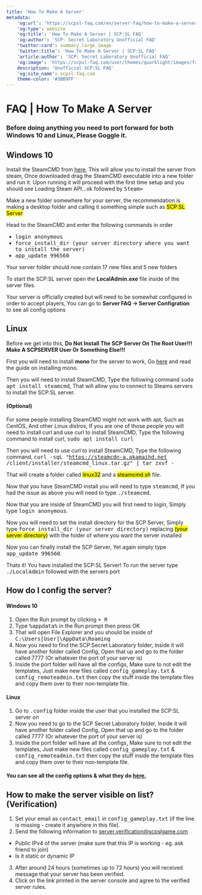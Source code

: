 ```yaml
---
title: 'How To Make A Server'
metadata:
    'og:url': 'https://scpsl-faq.com/en/server-faq/how-to-make-a-server'
    'og:type': website
    'og:title': 'How To Make A Server | SCP:SL FAQ'
    'og:author': 'SCP: Secret Laboratory Unofficial FAQ'
    'twitter:card': summary_large_image
    'twitter:title': 'How To Make A Server | SCP:SL FAQ'
    'article:author': 'SCP: Secret Laboratory Unofficial FAQ'
    'og:image': 'https://scpsl-faq.com/user/themes/quarklight/images/favicon.png'
    description: 'Unofficial SCP:SL FAQ'
    'og:site_name': scpsl-faq.com
    theme-color: '#3BB9FF'
---
```


<head>
    <script async src="https://arc.io/widget.min.js#fcrqEmJg"></script>
</head>

# **FAQ | How To Make A Server**

### Before doing anything you need to port forward for both Windows 10 and Linux, Please Goggle it.

## Windows 10
Install the SteamCMD from [here](https://steamcdn-a.akamaihd.net/client/installer/steamcmd.zip), This will allow you to install the server from steam, Once downloaded drag the SteamCMD executable into a new folder and run it. 
Upon running it will proceed with the first time setup and you should see Loading Steam API...ok followed by <kbd>Steam></kbd>

Make a new folder somewhere for your server, the recommendation is making a desktop folder and calling it something simple such as <mark>SCP:SL Server</mark>

Head to the SteamCMD and enter the following commands in order
- <kbd>login anonymous</kbd>
- <kbd>force_install_dir (your server directory where you want to install the server)</kbd>
- <kbd>app_update 996560</kbd>

Your server folder should now contain 17 new files and 5 new folders


To start the SCP:SL server open the **LocalAdmin.exe** file inside of the server files.

Your server is officially created but will need to be somewhat configured in order to accept players, You can go to **Server FAQ -> Server Configration** to see all config options



## Linux 
Before we get into this, **Do Not Install The SCP Server On The Root User!!! Make A SCPSERVER User Or Something Else!!!**

First you will need to install **mono** for the server to work, Go [here](https://www.mono-project.com/download/stable/#download-lin-ubuntu) and read the guide on installing mono.

Then you will need to install SteamCMD, Type the following command <kbd>sudo apt install steamcmd</kbd>, That will allow you to connect to Steams servers to install the SCP:SL server.

#### (Optional)

For some people installing SteamCMD might not work with apt, Such as CentOS, And other Linux distros, If you are one of those people you will need to install curl and use curl to install SteamCMD, Type the following command to install curl, <kbd>sudo apt install curl</kbd>

Then you will need to use curl to install SteamCMD, Type the following command, <kbd>curl -sqL "https://steamcdn-a.akamaihd.net /client/installer/steamcmd_linux.tar.gz" | tar zxvf -</kbd>

That will create a folder called <mark>linux32</mark> and a <mark>steamcmd.sh</mark> file.


Now that you have SteamCMD install you will need to type <kbd>steamcmd</kbd>, If you had the issue as above you will need to type <kbd>./steamcmd</kbd>.

Now that you are inside of SteamCMD you will first need to login, Simply type <kbd>login anonymous</kbd>.

Now you will need to set the install directory for the SCP Server, Simply type <kbd>force_install_dir (your server directory)</kbd> replacing <mark>(your server directory)</mark> with the folder of where you want the server installed

Now you can finally install the SCP Server, Yet again simply type <kbd>app_update 996560</kbd>.

Thats it! You have installed the SCP:SL Server! To run the server type <kbd>./LocalAdmin</kbd> followed with the servers port

## How do I config the server?

#### Windows 10

1. Open the Run prompt by clicking <kbd> <i class="fab fa-windows"></i> + R</kbd>
2. Type <kbd>%appdata%</kbd> in the Run prompt then press OK
3. That will open File Explorer and you should be inside of <kbd>C:\Users\[User]\AppData\Roaming</kbd>
4. Now you need to find the SCP Secret Laboratory folder, Inside it will have another folder called Config, Open that up and go to the folder called 7777 (Or whatever the port of your server is)
5. Inside the port folder will have all the configs, Make sure to not edit the templates, Just make new files called <kbd>config_gameplay.txt</kbd> & <kbd>config_remoteadmin.txt</kbd> then copy the stuff inside the template files and copy them over to their non-template file.

#### Linux


1. Go to <kbd>.config</kbd> folder inside the user that you installed the SCP:SL server on
2. Now you need to go to the SCP Secret Laboratory folder, Inside it will have another folder called Config, Open that up and go to the folder called 7777 (Or whatever the port of your server is)
3. Inside the port folder will have all the configs, Make sure to not edit the templates, Just make new files called <kbd>config_gameplay.txt</kbd> & <kbd>config_remoteadmin.txt</kbd> then copy the stuff inside the template files and copy them over to their non-template file.

#### You can see all the config options & what they do [here.](/server-faq/server-configuration)

## How to make the server visible on list? (Verification)

1. Set your email as <kbd>contact_email</kbd> in <kbd>config_gameplay.txt</kbd> (if the line is missing - create it anywhere in this file).
2. Send the following information to server.verification@scpslgame.com
* Public IPv4 of the server (make sure that this IP is working - eg. ask friend to join)
* Is it static or dynamic IP
3. After around 24 hours (sometimes up to 72 hours) you will received message that your server has been verified.
4. Click on the link printed in the server console and agree to the verified server rules.
